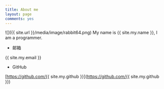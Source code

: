 ```yaml
---
title: About me
layout: page
comments: yes
---
```

 
![]({{ site.url }}/media/image/rabbit64.png)
My name is {{ site.my.name }}, I am a programmer.

- 邮箱 

{{ site.my.email }}

- GitHub

[https://github.com/{{ site.my.github }}](https://github.com/{{ site.my.github }})  

